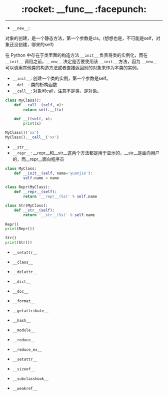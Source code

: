 <h1 align = "center">:rocket: __func__ :facepunch:</h1>

---
- `__new__`:

对象的创建，是一个静态方法，第一个参数是cls。(想想也是，不可能是self，对象还没创建，哪来的self)

在 Python 中存在于类里面的构造方法 `__init__` 负责将类的实例化，而在 `__init__` 调用之前，`__new__` 决定是否要使用该 `__init__` 方法，因为 `__new__` 可以调用其他类的构造方法或者直接返回别的对象来作为本类的实例。 
- `__init__`:
创建一个类的实例，第一个参数是self。
- `__del__`:
类的析构函数
- `__call__`:
对象可call，注意不是类，是对象。
```python
class MyClass():
    def __call__(self, x):
        return self.__f(x)
    
    def __f(self, x):
        print(x)

MyClass()('xx')
MyClass().__call__('xx')
```
- `__str__`
- `__repr__`: 
__repr__和__str__这两个方法都是用于显示的，__str__是面向用户的，而__repr__面向程序员
```python
class MyClass:
    def __init__(self, name='yuanjie'):
        self.name = name
        
class Repr(MyClass):
    def __repr__(self):
        return '__repr__(%s)' % self.name

class Str(MyClass):
    def __str__(self):
        return '__str__(%s)' % self.name
        
Repr()
print(Repr())

Str()
print(Str())
```


- `__setattr__`
- `__class__`

- `__delattr__`
- `__dict__`
- `__doc__`
- `__format__`
- `__getattribute__`
- `__hash__`
- `__module__`

- `__reduce__`
- `__reduce_ex__`

- `__setattr__`
- `__sizeof__`

- `__subclasshook__`
- `__weakref__`

